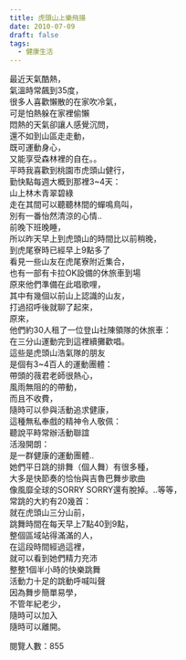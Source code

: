 ```yaml
---
title: 虎頭山上樂飛揚
date: 2010-07-09
draft: false
tags:
  - 健康生活
---
```

最近天氣酷熱，  
氣溫時常飆到35度，  
很多人喜歡懶散的在家吹冷氣，  
可是怕熱躲在家裡偷懶  
悶熱的天氣卻讓人感覺沉問，  
還不如到山區走走動，  
既可運動身心，  
又能享受森林裡的自在。。  
平時我喜歡到桃園市虎頭山健行，  
勤快點每週大概到那裡3~4天：  
山上林木青翠碧綠  
走在其間可以聽聽林間的蟬鳴鳥叫，  
別有一番怡然清涼的心情..  
前晚下班晚睡，  
所以昨天早上到虎頭山的時間比以前稍晚，  
到虎尾寮時已經早上9點多了  
看見一些山友在虎尾寮附近集合，  
也有一部有卡拉OK設備的休旅車到場  
原來他們準備在此唱歌哩，  
其中有幾個以前山上認識的山友，  
打過招呼後就聊了起來，  
原來，  
他們約30人租了一位登山社陳領隊的休旅車：  
在三分山運動完到這裡續攤歡唱。  
這些是虎頭山浩氣隊的朋友  
是個有3~4百人的運動團體：  
帶頭的薇君老師很熱心，  
風雨無阻的的帶動，  
而且不收費，  
隨時可以參與活動追求健康，  
這種無私奉戲的精神令人敬佩：  
聽說平畤常辦活動聯誼  
活潑開朗：  
是一群健康的運動團體..  
她們平日跳的排舞（個人舞）有很多種，  
大多是快節奏的恰怡與吉魯巴舞步歌曲  
像風靡全球的SORRY SORRY還有脫掉。..等等，  
常跳的大約有20幾首：  
就在虎頭山三分山前，  
跳舞時間在每天早上7點40到9點，  
整個區域站得滿滿的人，  
在這段時間經過這裡，  
就可以看到她們精力充沛  
整整1個半小時的快樂跳舞  
活動力十足的跳動呼喊叫聲  
因為舞步簡單易學，  
不管年紀老少，  
隨時可以加入  
隨時可以離開。  

閱覽人數：855